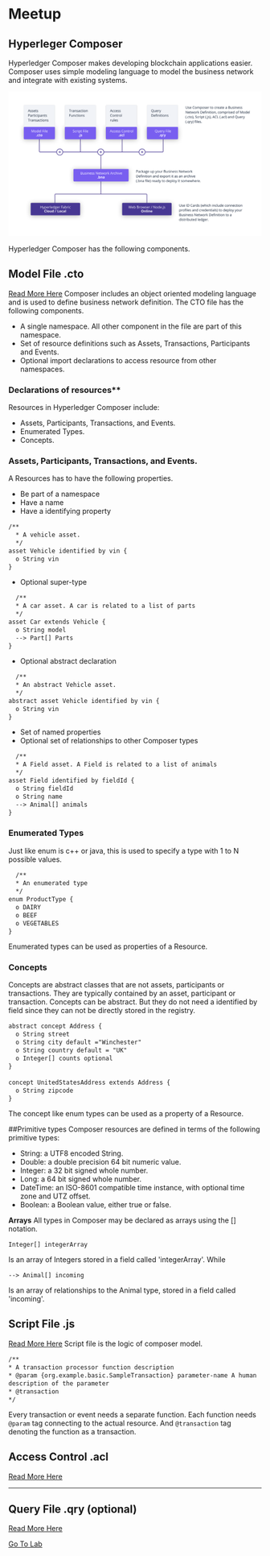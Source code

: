 # Meetup

## Hyperleger Composer

Hyperledger Composer makes developing blockchain applications easier. Composer uses simple modeling language to model the business network and integrate with existing systems. 

![Diagram of Hyperledger Composer](./asset/img/composer.png)


Hyperledger Composer has the following components. 

## Model File .cto

[Read More Here](https://hyperledger.github.io/composer/latest/reference/cto_language.html)
Composer includes an object oriented modeling language and is used to define business network definition.
The CTO file has the following components.

  - A single namespace. All other component in the file are part of this namespace.
  - Set of resource definitions such as Assets, Transactions, Participants and Events.
  - Optional import declarations to access resource from other namespaces.

### Declarations of resources**
Resources in Hyperledger Composer include:

  - Assets, Participants, Transactions, and Events.
  - Enumerated Types.
  - Concepts.

### Assets, Participants, Transactions, and Events.
A Resources has to have the following properties.

  - Be part of a namespace
  - Have a name
  - Have a identifying property
```
/**
  * A vehicle asset.
  */
asset Vehicle identified by vin {
  o String vin
}
```
  - Optional super-type
```
  /**
  * A car asset. A car is related to a list of parts
  */
asset Car extends Vehicle {
  o String model
  --> Part[] Parts
}
```
  - Optional abstract declaration
```
  /**
  * An abstract Vehicle asset.
  */
abstract asset Vehicle identified by vin {
  o String vin
}
```
  - Set of named properties
  - Optional set of relationships to other Composer types
```
  /**
  * A Field asset. A Field is related to a list of animals
  */
asset Field identified by fieldId {
  o String fieldId
  o String name
  --> Animal[] animals
}
```

### Enumerated Types
Just like enum is c++ or java, this is used to specify a type with 1 to N possible values. 

```
  /**
  * An enumerated type
  */
enum ProductType {
  o DAIRY
  o BEEF
  o VEGETABLES
}
```

Enumerated types can be used as properties of a Resource.

### Concepts
Concepts are abstract classes that are not assets, participants or transactions. They are typically contained by an asset, participant or transaction.
Concepts can be abstract. But they do not need a identified by field since they can not be directly stored in the registry.

```
abstract concept Address {
  o String street
  o String city default ="Winchester"
  o String country default = "UK"
  o Integer[] counts optional
}

concept UnitedStatesAddress extends Address {
  o String zipcode
}
```

The concept like enum types can be used as a property of a Resource.

##Primitive types
Composer resources are defined in terms of the following primitive types:

  - String: a UTF8 encoded String.
  - Double: a double precision 64 bit numeric value.
  - Integer: a 32 bit signed whole number.
  - Long: a 64 bit signed whole number.
  - DateTime: an ISO-8601 compatible time instance, with optional time zone and UTZ offset.
  - Boolean: a Boolean value, either true or false.

**Arrays**
All types in Composer may be declared as arrays using the [] notation.

    Integer[] integerArray

Is an array of Integers stored in a field called 'integerArray'. While

    --> Animal[] incoming

Is an array of relationships to the Animal type, stored in a field called 'incoming'.


## Script File .js

[Read More Here](https://hyperledger.github.io/composer/latest/reference/js_scripts.html)
Script file is the logic of composer model. 

    
```
/**
* A transaction processor function description
* @param {org.example.basic.SampleTransaction} parameter-name A human description of the parameter
* @transaction
*/
```

Every transaction or event needs a separate function. Each function needs `@param` tag connecting to the actual resource. And `@transaction` tag denoting the function as a transaction. 


## Access Control .acl

[Read More Here](https://hyperledger.github.io/composer/latest/reference/acl_language.html)
****
## Query File .qry (optional)

[Read More Here](https://hyperledger.github.io/composer/latest/reference/query-language.html)

[Go To Lab](./Lab.md)